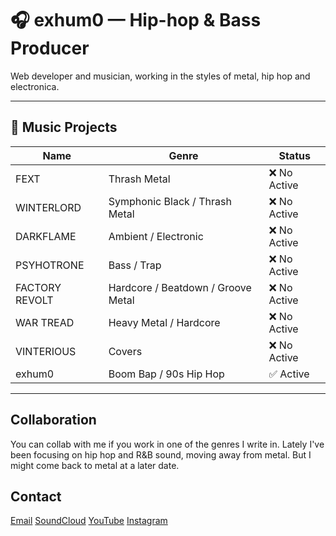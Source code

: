 # 🎧 exhum0 — Hip-hop & Bass Producer

Web developer and musician, working in the styles of metal, hip hop and electronica.

---

## 📂 Music Projects

| Name           | Genre                     | Status       |
| -------------- | ------------------------- | ------------ |
| FEXT           | Thrash Metal              | ❌ No Active |
| WINTERLORD     | Symphonic Black / Thrash Metal | ❌ No Active |
| DARKFLAME      | Ambient / Electronic      | ❌ No Active |
| PSYHOTRONE     | Bass / Trap               | ❌ No Active |
| FACTORY REVOLT | Hardcore / Beatdown / Groove Metal  | ❌ No Active |
| WAR TREAD      | Heavy Metal / Hardcore    | ❌ No Active |
| VINTERIOUS     | Covers                    | ❌ No Active |
| exhum0         | Boom Bap / 90s Hip Hop    | ✅ Active    |

---

## Collaboration

You can collab with me if you work in one of the genres I write in. Lately I've been focusing on hip hop and R&B sound, moving away from metal. But I might come back to metal at a later date.

## Contact

[Email](exhum0prod@gmail.com)
[SoundCloud](https://soundcloud.com/exhum0)
[YouTube](https://youtube.com/@exhum0)
[Instagram](https://instagram.com/exhum0)
